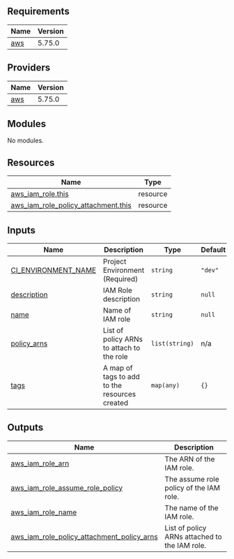 ## Requirements

| Name | Version |
|------|---------|
| <a name="requirement_aws"></a> [aws](#requirement\_aws) | 5.75.0 |

## Providers

| Name | Version |
|------|---------|
| <a name="provider_aws"></a> [aws](#provider\_aws) | 5.75.0 |

## Modules

No modules.

## Resources

| Name | Type |
|------|------|
| [aws_iam_role.this](https://registry.terraform.io/providers/hashicorp/aws/5.75.0/docs/resources/iam_role) | resource |
| [aws_iam_role_policy_attachment.this](https://registry.terraform.io/providers/hashicorp/aws/5.75.0/docs/resources/iam_role_policy_attachment) | resource |

## Inputs

| Name | Description | Type | Default | Required |
|------|-------------|------|---------|:--------:|
| <a name="input_CI_ENVIRONMENT_NAME"></a> [CI\_ENVIRONMENT\_NAME](#input\_CI\_ENVIRONMENT\_NAME) | Project Environment (Required) | `string` | `"dev"` | no |
| <a name="input_description"></a> [description](#input\_description) | IAM Role description | `string` | `null` | no |
| <a name="input_name"></a> [name](#input\_name) | Name of IAM role | `string` | `null` | no |
| <a name="input_policy_arns"></a> [policy\_arns](#input\_policy\_arns) | List of policy ARNs to attach to the role | `list(string)` | n/a | yes |
| <a name="input_tags"></a> [tags](#input\_tags) | A map of tags to add to the resources created | `map(any)` | `{}` | no |

## Outputs

| Name | Description |
|------|-------------|
| <a name="output_aws_iam_role_arn"></a> [aws\_iam\_role\_arn](#output\_aws\_iam\_role\_arn) | The ARN of the IAM role. |
| <a name="output_aws_iam_role_assume_role_policy"></a> [aws\_iam\_role\_assume\_role\_policy](#output\_aws\_iam\_role\_assume\_role\_policy) | The assume role policy of the IAM role. |
| <a name="output_aws_iam_role_name"></a> [aws\_iam\_role\_name](#output\_aws\_iam\_role\_name) | The name of the IAM role. |
| <a name="output_aws_iam_role_policy_attachment_policy_arns"></a> [aws\_iam\_role\_policy\_attachment\_policy\_arns](#output\_aws\_iam\_role\_policy\_attachment\_policy\_arns) | List of policy ARNs attached to the IAM role. |
